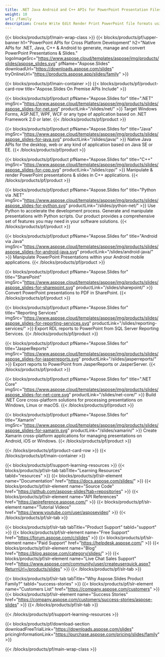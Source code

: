 ```yaml
---
title: .NET Java Android and C++ APIs for PowerPoint Presentation Files 
weight: 10
url: /family
description: Create Write Edit Render Print PowerPoint file formats using the relevant library in .NET Java Android SharePoint apps. Export Slides in SSRS and JasperReports
---
```


{{< blocks/products/pf/main-wrap-class >}}
{{< blocks/products/pf/upper-banner h1="PowerPoint APIs for Cross Platform Development" h2="Native APIs for .NET, Java, C++ & Android to generate, manage and convert PowerPoint Presentations & Slides." logoImageSrc="https://www.aspose.cloud/templates/aspose/img/products/slides/aspose_slides.svg" pfName="Aspose.Slides" downloadUrl="https://downloads.aspose.com/slides" tryOnlineUrl="https://products.aspose.app/slides/family" >}}

{{< blocks/products/pf/main-container >}}
{{< blocks/products/pf/product-card-row title="Aspose.Slides On Premise APIs Include" >}}

{{< blocks/products/pf/product pfName="Aspose.Slides for" title=".NET" imgSrc="https://www.aspose.cloud/templates/aspose/img/products/slides/aspose_slides-for-net.svg" productLink="/slides/net/" >}}
Target Windows Forms, ASP.NET, WPF, WCF or any type of application based on .NET Framework 2.0 or later.
{{< /blocks/products/pf/product >}}

{{< blocks/products/pf/product pfName="Aspose.Slides for" title="Java" imgSrc="https://www.aspose.cloud/templates/aspose/img/products/slides/aspose_slides-for-java.svg" productLink="/slides/java/" >}}
Native Java APIs for the desktop, web or any kind of application based on Java SE or EE.
{{< /blocks/products/pf/product >}}

{{< blocks/products/pf/product pfName="Aspose.Slides for" title="C++" imgSrc="https://www.aspose.cloud/templates/aspose/img/products/slides/aspose_slides-for-cpp.svg" productLink="/slides/cpp/" >}}
Manipulate & render PowerPoint presentations & slides in C++ applications.
{{< /blocks/products/pf/product >}}

{{< blocks/products/pf/product pfName="Aspose.Slides for" title="Python via .NET" imgSrc="https://www.aspose.cloud/templates/aspose/img/products/slides/aspose_slides-for-python.svg" productLink="/slides/python-net/" >}}
Use Python to accelerate the development process. Generate and manipulate presentations with Python scripts. Our product provides a comprehensive set of features you may need in your software solutions.
{{< /blocks/products/pf/product >}}

{{< blocks/products/pf/product pfName="Aspose.Slides for" title="Android via Java" imgSrc="https://www.aspose.cloud/templates/aspose/img/products/slides/aspose_slides-for-android-java.svg" productLink="/slides/android-java/" >}}
Manipulate PowerPoint Presentations within your Android mobile applications.
{{< /blocks/products/pf/product >}}

{{< blocks/products/pf/product pfName="Aspose.Slides for" title="SharePoint" imgSrc="https://www.aspose.cloud/templates/aspose/img/products/slides/aspose_slides-for-sharepoint.svg" productLink="/slides/sharepoint/" >}}
Convert PowerPoint presentations to PDF in SharePoint.
{{< /blocks/products/pf/product >}}

{{< blocks/products/pf/product pfName="Aspose.Slides for" title="Reporting Services" imgSrc="https://www.aspose.cloud/templates/aspose/img/products/slides/aspose_slides-for-reporting-services.svg" productLink="/slides/reporting-services/" >}}
Export RDL reports to PowerPoint from SQL Server Reporting Services.
{{< /blocks/products/pf/product >}}

{{< blocks/products/pf/product pfName="Aspose.Slides for" title="JasperReports" imgSrc="https://www.aspose.cloud/templates/aspose/img/products/slides/aspose_slides-for-jasperreports.svg" productLink="/slides/jasperreports/" >}}
Export reports to PowerPoint from JasperReports or JasperServer.
{{< /blocks/products/pf/product >}}

{{< blocks/products/pf/product pfName="Aspose.Slides for" title=".NET Core" imgSrc="https://www.aspose.cloud/templates/aspose/img/products/slides/aspose_slides-for-net-core.svg" productLink="/slides/net-core/" >}}
Build .NET Core cross-platform solutions for processing presentations on Windows, Linux or macOS.
{{< /blocks/products/pf/product >}}

{{< blocks/products/pf/product pfName="Aspose.Slides for" title="Xamarin" imgSrc="https://www.aspose.cloud/templates/aspose/img/products/slides/aspose_slides-for-xamarin.svg" productLink="/slides/xamarin/" >}}
Create Xamarin cross-platform applications for managing presentations on Android, iOS or Windows.
{{< /blocks/products/pf/product >}}

{{< /blocks/products/pf/product-card-row >}}
{{< /blocks/products/pf/main-container >}}

{{< blocks/products/pf/support-learning-resources >}}
{{< blocks/products/pf/slr-tab tabTitle="Learning Resources" tabId="resources" >}}
{{< blocks/products/pf/slr-element name="Documentation" href="https://docs.aspose.com/slides/" >}}
{{< blocks/products/pf/slr-element name="Source Code" href="https://github.com/aspose-slides?tab=repositories" >}}
{{< blocks/products/pf/slr-element name="API References" href="https://apireference.aspose.com/" >}}
{{< blocks/products/pf/slr-element name="Tutorial Videos" href="https://www.youtube.com/user/asposevideo" >}}
{{< /blocks/products/pf/slr-tab >}}

{{< blocks/products/pf/slr-tab tabTitle="Product Support" tabId="support" >}}
{{< blocks/products/pf/slr-element name="Free Support" href="https://forum.aspose.com/c/slides" >}}
{{< blocks/products/pf/slr-element name="Paid Support" href="https://helpdesk.aspose.com/" >}}
{{< blocks/products/pf/slr-element name="Blog" href="https://blog.aspose.com/category/slides/" >}}
{{< blocks/products/pf/slr-element name="Live Chat Sales Support" href="https://www.aspose.com/community/user/createuserquick.aspx?ReturnUrl=/products/slides" >}}
{{< /blocks/products/pf/slr-tab >}}

{{< blocks/products/pf/slr-tab tabTitle="Why Aspose.Slides Product Family?" tabId="success-stories" >}}
{{< blocks/products/pf/slr-element name="Customers List" href="https://company.aspose.com/customers" >}}
{{< blocks/products/pf/slr-element name="Success Stories" href="https://company.aspose.com/customers/success-stories/aspose-slides" >}}
{{< /blocks/products/pf/slr-tab >}}

{{< /blocks/products/pf/support-learning-resources >}}

{{< blocks/products/pf/download-section downloadFreeTrialLink="https://downloads.aspose.com/slides" pricingInformationLink="https://purchase.aspose.com/pricing/slides/family" >}}

{{< /blocks/products/pf/main-wrap-class >}}